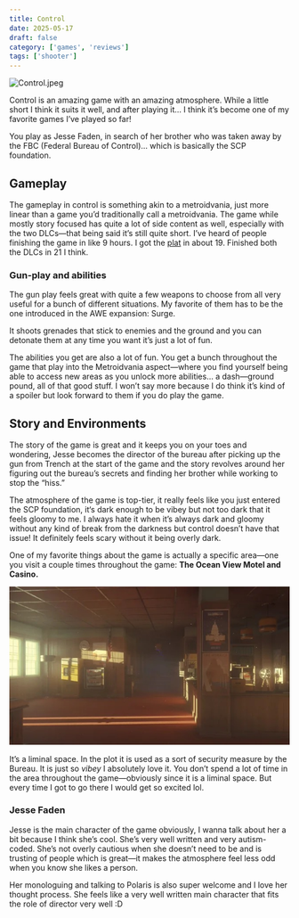 ```yaml
---
title: Control
date: 2025-05-17
draft: false
category: ['games', 'reviews']
tags: ['shooter']
---
```


![Control.jpeg](/images/Control.jpg)

Control is an amazing game with an amazing atmosphere. While a little short I think it suits it well, and after playing it… I think it’s become one of my favorite games I’ve played so far!

You play as Jesse Faden, in search of her brother who was taken away by the FBC (Federal Bureau of Control)… which is basically the SCP foundation. 

## Gameplay

The gameplay in control is something akin to a metroidvania, just more linear than a game you’d traditionally call a metroidvania. The game while mostly story focused has quite a lot of side content as well, especially with the two DLCs—that being said it’s still quite short. I’ve heard of people finishing the game in like 9 hours. I got the [plat](https://youtube.com/watch?v=-ZqxTEynWDY) in about 19. Finished both the DLCs in 21 I think.

### Gun-play and abilities
The gun play feels great with quite a few weapons to choose from all very useful for a bunch of different situations. My favorite of them has to be the one introduced in the AWE expansion: Surge.

It shoots grenades that stick to enemies and the ground and you can detonate them at any time you want it’s just a lot of fun.

The abilities you get are also a lot of fun. You get a bunch throughout the game that play into the Metroidvania aspect—where you find yourself being able to access new areas as you unlock more abilities… a dash—ground pound, all of that good stuff. I won’t say more because I do think it’s kind of a spoiler but look forward to them if you do play the game.

## Story and Environments
The story of the game is great and it keeps you on your toes and wondering, Jesse becomes the director of the bureau after picking up the gun from Trench at the start of the game and the story revolves around her figuring out the bureau’s secrets and finding her brother while working to stop the “hiss.”

The atmosphere of the game is top-tier, it really feels like you just entered the SCP foundation, it‘s dark enough to be vibey but not too dark that it feels gloomy to me. I always hate it when it’s always dark and gloomy without any kind of break from the darkness but control doesn’t have that issue! It definitely feels scary without it being overly dark.

One of my favorite things about the game is actually a specific area—one you visit a couple times throughout the game: **The Ocean View Motel and Casino.**

![The Ocean View Motel](/images/The_Ocean_View_Motel_and_Casino.jpeg)

It’s a liminal space. In the plot it is used as a sort of security measure by the Bureau. It is just so *vibey* I absolutely love it. You don’t spend a lot of time in the area throughout the game—obviously since it is a liminal space. But every time I got to go there I would get so excited lol.

### Jesse Faden
Jesse is the main character of the game obviously, I wanna talk about her a bit because I think she’s cool. She’s very well written and very autism-coded. She’s not overly cautious when she doesn’t need to be and is trusting of people which is great—it makes the atmosphere feel less odd when you know she likes a person.

Her monologuing and talking to Polaris is also super welcome and I love her thought process. She feels like a very well written main character that fits the role of director very well :D
